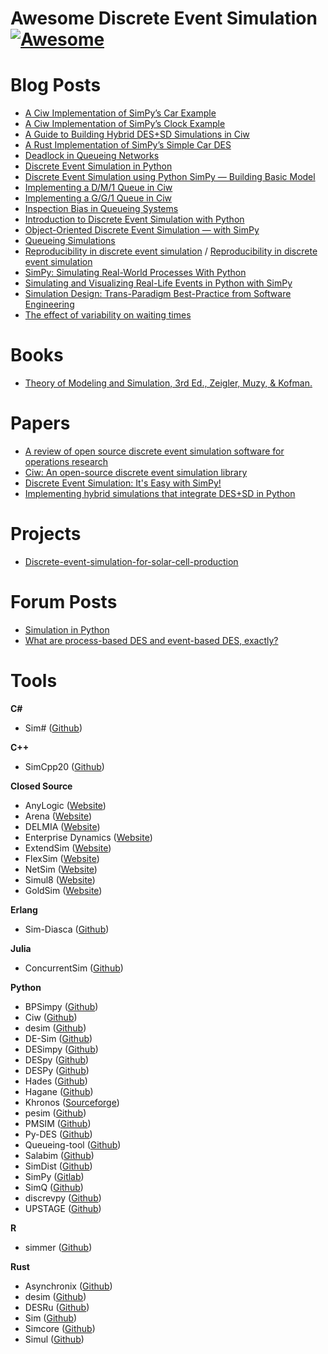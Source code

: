 # Awesome Discrete Event Simulation [![Awesome](https://awesome.re/badge.svg)](https://github.com/sindresorhus/awesome#readme) 

# Blog Posts
- [A Ciw Implementation of SimPy’s Car Example](https://galenseilis.github.io/blog/posts/python-ciw-simpy-car/)
- [A Ciw Implementation of SimPy’s Clock Example](https://galenseilis.github.io/blog/posts/python-ciw-simpy-clock/)
- [A Guide to Building Hybrid DES+SD Simulations in Ciw](http://www.geraintianpalmer.org.uk/2023/08/03/hybrid-simulation-ciw/)
- [A Rust Implementation of SimPy’s Simple Car DES](https://galenseilis.github.io/blog/posts/rust-simpy-car/)
- [Deadlock in Queueing Networks](http://www.geraintianpalmer.org.uk/2017/12/20/deadlock/)
- [Discrete Event Simulation in Python](https://medium.com/@vitostamatti1995/discrete-event-simulation-in-python-8baf9694948f)
- [Discrete Event Simulation using Python SimPy — Building Basic Model](https://medium.com/@lazuardy.almuzaki/discrete-event-simulation-using-python-simpy-building-basic-model-1bb34b691797)
- [Implementing a D/M/1 Queue in Ciw](https://galenseilis.github.io/blog/posts/python-ciw-d-m-1-queue/)
- [Implementing a G/G/1 Queue in Ciw](https://galenseilis.github.io/blog/posts/python-ciw-g-g-1-queue/)
- [Inspection Bias in Queueing Systems](http://www.geraintianpalmer.org.uk/2020/12/18/inspection-queueing/)
- [Introduction to Discrete Event Simulation with Python](https://medium.com/@vitostamatti1995/introduction-to-discrete-event-simulation-with-python-3b0cce67f92e)
- [Object-Oriented Discrete Event Simulation — with SimPy](https://towardsdatascience.com/object-oriented-discrete-event-simulation-with-simpy-53ad82f5f6e2)
- [Queueing Simulations](https://www.programmingopiethehokie.com/2023/01/queueing-simulations.html)
- [Reproducibility in discrete event simulation](http://www.geraintianpalmer.org.uk/2017/10/30/ciw-paper/) / [Reproducibility in discrete event simulation](https://www.software.ac.uk/blog/reproducibility-discrete-event-simulation)
- [SimPy: Simulating Real-World Processes With Python](https://realpython.com/simpy-simulating-with-python/)
- [Simulating and Visualizing Real-Life Events in Python with SimPy](https://towardsdatascience.com/simulating-real-life-events-in-python-with-simpy-619ffcdbf81f)
- [Simulation Design: Trans-Paradigm Best-Practice from Software Engineering](https://www.jasss.org/18/3/9.html)
- [The effect of variability on waiting times](http://www.geraintianpalmer.org.uk/2017/07/26/variability-waits-ciw/)

# Books
- [Theory of Modeling and Simulation, 3rd Ed., Zeigler, Muzy, & Kofman.](https://shop.elsevier.com/books/theory-of-modeling-and-simulation/zeigler/978-0-12-813370-5)

# Papers

- [A review of open source discrete event simulation software for operations research](https://www.researchgate.net/publication/281391626_A_review_of_open_source_discrete_event_simulation_software_for_operations_research#pfc)
- [Ciw: An open-source discrete event simulation library](https://www.tandfonline.com/doi/full/10.1080/17477778.2018.1473909)
- [Discrete Event Simulation: It's Easy with SimPy!](https://arxiv.org/abs/2405.01562)
- [Implementing hybrid simulations that integrate DES+SD in Python](https://www.tandfonline.com/doi/abs/10.1080/17477778.2021.1992312)

# Projects
- [Discrete-event-simulation-for-solar-cell-production](https://github.com/slierp/Discrete-event-simulation-for-solar-cell-production)

# Forum Posts
- [Simulation in Python](https://or.stackexchange.com/questions/1384/simulation-in-python)
- [What are process-based DES and event-based DES, exactly?](https://or.stackexchange.com/questions/11670/what-are-process-based-des-and-event-based-des-exactly)

# Tools

**C\#**
- Sim\# ([Github](https://github.com/heal-research/SimSharp))

**C++**
- SimCpp20 ([Github](https://github.com/fschuetz04/simcpp20))

**Closed Source**
  - AnyLogic ([Website](https://www.anylogic.com/))
  - Arena ([Website](https://www.rockwellautomation.com/en-us/products/software/arena-simulation.html))
  - DELMIA ([Website](https://www.3ds.com/products/delmia))
  - Enterprise Dynamics ([Website](https://www.incontrolsim.com/))
  - ExtendSim ([Website](https://extendsim.com/))
  - FlexSim ([Website](https://www.flexsim.com/))
  - NetSim ([Website](https://khronos-des.sourceforge.net/))
  - Simul8 ([Website](https://www.simul8.com/))
  - GoldSim ([Website](https://www.goldsim.com/))

**Erlang**
- Sim-Diasca ([Github](https://github.com/Olivier-Boudeville-EDF/Sim-Diasca))

**Julia**
- ConcurrentSim ([Github](https://github.com/JuliaDynamics/ConcurrentSim.jl))

**Python**
- BPSimpy ([Github](https://github.com/claudiafracca/BPSimpyLibrary))
- Ciw ([Github](https://github.com/CiwPython/Ciw))
- desim ([Github](https://github.com/sed-group/desim))
- DE-Sim ([Github](https://github.com/KarrLab/de_sim))
- DESimpy ([Github](https://github.com/galenseilis/DESimpy))
- DESpy ([Github](https://github.com/ahbuss/DESpy))
- DESPy ([Github](https://github.com/irwinsnet-old/DesPy))
- Hades ([Github](https://github.com/ki-oss/hades))
- Hagane ([Github](https://github.com/carlosles/hagane/tree/main))
- Khronos ([Sourceforge](https://khronos-des.sourceforge.net/))
- pesim ([Github](https://github.com/Tefx/pesim))
- PMSIM ([Github](https://github.com/mbafrani/AutomaticProcessSimulation))
- Py-DES ([Github](https://github.com/vitostamatti/pydes/tree/main))
- Queueing-tool ([Github](https://github.com/djordon/queueing-tool))
- Salabim ([Github](https://github.com/salabim/salabim))
- SimDist ([Github](https://github.com/galenseilis/SimDist))
- SimPy ([Gitlab](https://gitlab.com/team-simpy/simpy))
- SimQ ([Github](https://github.com/galenseilis/SimQ))
- discrevpy ([Github](https://github.com/snkas/discrevpy))
- UPSTAGE ([Github](https://github.com/JamesArruda/upstage))

**R**
- simmer ([Github](https://github.com/r-simmer/simmer))

**Rust**
- Asynchronix ([Github](https://github.com/asynchronics/asynchronix))
- desim ([Github](https://github.com/garro95/desim))
- DESRu ([Github](https://github.com/galenseilis/DESRu))
- Sim ([Github](https://github.com/ndebuhr/sim))
- Simcore ([Github](https://github.com/systems-group/simcore/tree/main))
- Simul ([Github](https://github.com/jmqd/simul))
